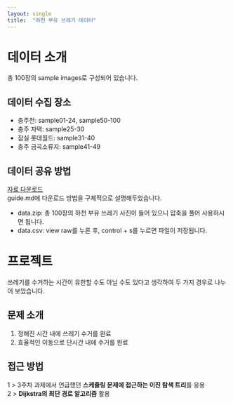 ```yaml
---
layout: single
title:  "하천 부유 쓰레기 데이터"
---
```


# 데이터 소개
총 100장의 sample images로 구성되어 있습니다.
## 데이터 수집 장소
* 충주천: sample01-24, sample50-100
* 충주 자택: sample25-30
* 잠실 롯데월드: sample31-40
* 충주 금곡소류지: sample41-49
## 데이터 공유 방법
[자료 다운로드](https://github.com/this-is-hyeon/MID)  
guide.md에 다운로드 방법을 구체적으로 설명해두었습니다.  

* data.zip: 총 100장의 하천 부유 쓰레기 사진이 들어 있으니 압축을 풀어 사용하시면 됩니다.
* data.csv: view raw를 누른 후, control + s를 누르면 파일이 저장됩니다.  


# 프로젝트
쓰레기를 수거하는 시간이 유한할 수도 아닐 수도 있다고 생각하여 두 가지 경우로 나누어 보았습니다.
## 문제 소개
1. 정해진 시간 내에 쓰레기 수거를 완료
2. 효율적인 이동으로 단시간 내에 수거를 완료  
## 접근 방법
1 > 3주차 과제에서 언급했던 **스케줄링 문제에 접근하는 이진 탐색 트리**를 응용  
2 > **Dijkstra의 최단 경로 알고리즘** 활용
